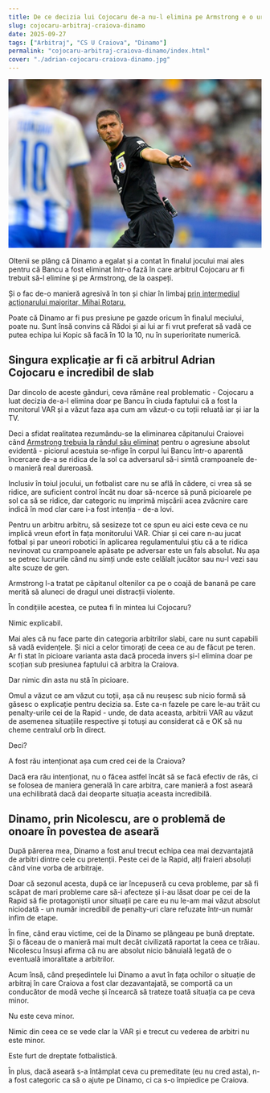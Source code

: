 ```yaml
---
title: De ce decizia lui Cojocaru de-a nu-l elimina pe Armstrong e o uriașă problemă
slug: cojocaru-arbitraj-craiova-dinamo
date: 2025-09-27
tags: ["Arbitraj", "CS U Craiova", "Dinamo"]
permalink: "cojocaru-arbitraj-craiova-dinamo/index.html"
cover: "./adrian-cojocaru-craiova-dinamo.jpg"
---
```

![Adrain Cojocaru a tratat dezastruos faza eliminării lui Bancu în Craiova - Dinamo 2-2](adrian-cojocaru-craiova-dinamo.jpg)

Oltenii se plâng că Dinamo a egalat și a contat în finalul jocului mai ales pentru că Bancu a fost eliminat într-o fază în care arbitrul Cojocaru ar fi trebuit să-l elimine și pe Armstrong, de la oaspeți.

Și o fac de-o manieră agresivă în ton și chiar în limbaj [prin intermediul acționarului majoritar, Mihai Rotaru.](https://www.gsp.ro/fotbal/liga-1/universitatea-craiova-dinamo-superliga-mihai-rotaru-847133.html)

Poate că Dinamo ar fi pus presiune pe gazde oricum în finalul meciului, poate nu. Sunt însă convins că Rădoi și ai lui ar fi vrut preferat să vadă ce putea echipa lui Kopic să facă în 10 la 10, nu în superioritate numerică.

## Singura explicație ar fi că arbitrul Adrian Cojocaru e incredibil de slab

Dar dincolo de aceste gânduri, ceva rămâne real problematic - Cojocaru a luat decizia de-a-l elimina doar pe Bancu în ciuda faptului că a fost la monitorul VAR și a văzut faza așa cum am văzut-o cu toții reluată iar și iar la TV.

Deci a sfidat realitatea rezumându-se la eliminarea căpitanului Craiovei când [Armstrong trebuia la rândul său eliminat](https://www.youtube.com/watch?v=4k3_1nW1Df4) pentru o agresiune absolut evidentă - piciorul acestuia se-nfige în corpul lui Bancu într-o aparentă încercare de-a se ridica de la sol ca adversarul să-i simtă crampoanele de-o manieră real dureroasă.

Inclusiv în toiul jocului, un fotbalist care nu se află în cădere, ci vrea să se ridice, are suficient control încât nu doar să-ncerce să pună picioarele pe sol ca să se ridice, dar categoric nu imprimă mișcării acea zvâcnire care indică în mod clar care i-a fost intenția - de-a lovi.

Pentru un arbitru arbitru, să sesizeze tot ce spun eu aici este ceva ce nu implică vreun efort în fața monitorului VAR. Chiar și cei care n-au jucat fotbal și par uneori robotici în aplicarea regulamentului știu că a te ridica nevinovat cu crampoanele apăsate pe adversar este un fals absolut. Nu așa se petrec lucrurile când nu simți unde este celălalt jucător sau nu-l vezi sau alte scuze de gen.

Armstrong l-a tratat pe căpitanul oltenilor ca pe o coajă de banană pe care merită să aluneci de dragul unei distracții violente.

În condițiile acestea, ce putea fi în mintea lui Cojocaru?

Nimic explicabil.

Mai ales că nu face parte din categoria arbitrilor slabi, care nu sunt capabili să vadă evidențele. Și nici a celor timorați de ceea ce au de făcut pe teren. Ar fi stat în picioare varianta asta dacă proceda invers și-l elimina doar pe scoțian sub presiunea faptului că arbitra la Craiova.

Dar nimic din asta nu stă în picioare.

Omul a văzut ce am văzut cu toții, așa că nu reușesc sub nicio formă să găsesc o explicație pentru decizia sa. Este ca-n fazele pe care le-au trăit cu penalty-urile cei de la Rapid - unde, de data aceasta, arbitrii VAR au văzut de asemenea situațiile respective și totuși au considerat că e OK să nu cheme centralul orb în direct. 

Deci?

A fost rău intenționat așa cum cred cei de la Craiova?

Dacă era rău intenționat, nu o făcea astfel încât să se facă efectiv de râs, ci se folosea de maniera generală în care arbitra, care manieră a fost aseară una echilibrată dacă dai deoparte situația aceasta incredibilă.

## Dinamo, prin Nicolescu, are o problemă de onoare în povestea de aseară

După părerea mea, Dinamo a fost anul trecut echipa cea mai dezvantajată de arbitri dintre cele cu pretenții. Peste cei de la Rapid, alți fraieri absoluți când vine vorba de arbitraje.

Doar că sezonul acesta, după ce iar începuseră cu ceva probleme, par să fi scăpat de mari probleme care să-i afecteze și i-au lăsat doar pe cei de la Rapid să fie protagoniștii unor situații pe care eu nu le-am mai văzut absolut niciodată - un număr incredibil de penalty-uri clare refuzate într-un număr infim de etape. 

În fine, când erau victime, cei de la Dinamo se plângeau pe bună dreptate. Și o făceau de o manieră mai mult decât civilizată raportat la ceea ce trăiau. Nicolescu însuși afirma că nu are absolut nicio bănuială legată de o eventuală imoralitate a arbitrilor.

Acum însă, când președintele lui Dinamo a avut în fața ochilor o situație de arbitraj în care Craiova a fost clar dezavantajată, se comportă ca un conducător de modă veche și încearcă să trateze toată situația ca pe ceva minor.

Nu este ceva minor.

Nimic din ceea ce se vede clar la VAR și e trecut cu vederea de arbitri nu este minor. 

Este furt de dreptate fotbalistică.

În plus, dacă aseară s-a întâmplat ceva cu premeditate (eu nu cred asta), n-a fost categoric ca să o ajute pe Dinamo, ci ca s-o împiedice pe Craiova. 



